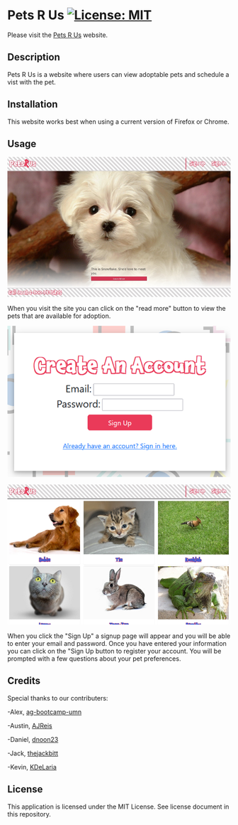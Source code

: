 # Pets R Us [![License: MIT](https://img.shields.io/badge/License-MIT-yellow.svg)](https://opensource.org/licenses/MIT)
Please visit the [Pets R Us](https://petsrus-mock-charity-bba28605e28b.herokuapp.com/pets) website.

## Description
Pets R Us is a website where users can view adoptable pets and schedule a vist with the pet.

## Installation
This website works best when using a current version of Firefox or Chrome.

## Usage
![homepage](./public/images/screenshot1.jpg)

When you visit the site you can click on the "read more" button to view the pets that are available for adoption.
 
![signup page](./public/images/screenshot2.png)

![signup page](./public/images/screenshot3.jpg)

When you click the "Sign Up" a signup page will appear and you will be able to enter your email and password. Once you have entered your information you can  click on the "Sign Up button to register your account.  You will be prompted with a few questions about your pet preferences. 

## Credits
Special thanks to our contributers:

-Alex, [ag-bootcamp-umn](https://github.com/ag-bootcamp-umn)

-Austin, [AJReis](https://github.com/AJRies)

-Daniel, [dnoon23](https://github.com/dnoon23)

-Jack, [thejackbitt](https://github.com/thejackbitt)

-Kevin, [KDeLaria](https://github.com/KDeLaria)

## License
This application is licensed under the MIT License.  See license document in this repository.